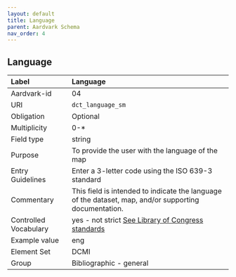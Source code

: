 ```yaml
---
layout: default
title: Language
parent: Aardvark Schema
nav_order: 4
---
```


## Language

| Label                 | Language                |
|:----------------------|:------------------------|
| Aardvark-id           | 04                      |
| URI                   | `dct_language_sm`       |
| Obligation            | Optional                |
| Multiplicity          | 0-\*                    |
| Field type            | string                  |
| Purpose               | To provide the user with the language of the map |
| Entry Guidelines      | Enter a 3-letter code using the ISO 639-3 standard |
| Commentary            | This field is intended to indicate the language of the dataset, map, and/or supporting documentation. |
| Controlled Vocabulary | yes - not strict [See Library of Congress standards](https://www.loc.gov/standards/iso639-2/php/code_list.php) |
| Example value         | eng                     |
| Element Set           | DCMI                    |
| Group                 | Bibliographic - general |
